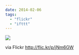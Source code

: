 ```yaml
---
date: 2014-02-06
tags: 
  - "flickr"
  - "ifttt"
---
```


![](http://farm4.staticflickr.com/3786/12338902074_548cd0b3f6_b.jpg)  

  
  
via Flickr http://flic.kr/p/jNm6GW
